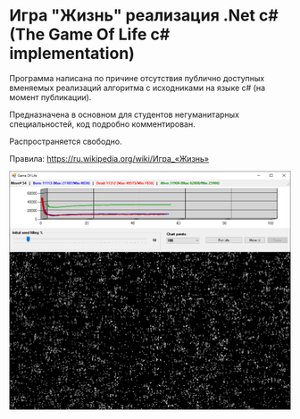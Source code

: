 # Игра "Жизнь" реализация .Net c# (The Game Of Life c# implementation)

Программа написана по причине отсутствия публично доступных вменяемых реализаций алгоритма с исходниками на языке c# (на момент публикации).

Предназначена в основном для студентов негуманитарных специальностей, код подробно комментирован.

Распространяется свободно.

Правила:
https://ru.wikipedia.org/wiki/Игра_«Жизнь»

<img src="https://github.com/perdidor/csharp-game-of-life/blob/master/screenshot.png" width="800">

